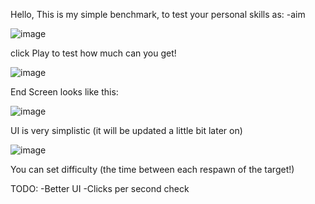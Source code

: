 Hello,
This is my simple benchmark, to test your personal skills as:
-aim

![image](https://github.com/konris39/BenchmarkForYourSkills/assets/151552959/a7b5913b-2045-4d4f-9ee8-5e6c0bf4aabf)

click Play to test how much can you get!

![image](https://github.com/konris39/BenchmarkForYourSkills/assets/151552959/9cbbed3e-f51e-4673-a8c6-612863298fac)

End Screen looks like this:

![image](https://github.com/konris39/BenchmarkForYourSkills/assets/151552959/2cdc4b31-e6d9-428f-ada5-9bd4f6e89764)

UI is very simplistic (it will be updated a little bit later on)

![image](https://github.com/konris39/BenchmarkForYourSkills/assets/151552959/697ed292-0e04-4d57-8d18-ea7f98d65761)

You can set difficulty (the time between each respawn of the target!)

TODO:
-Better UI
-Clicks per second check 

